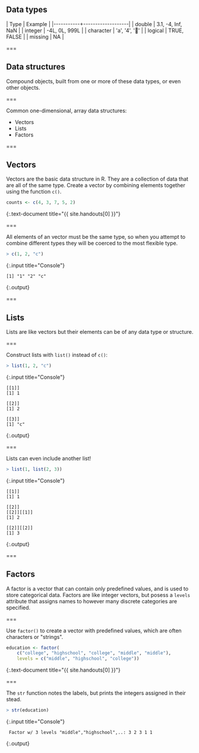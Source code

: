 ---
---

## Data types

| Type      | Example           |
|-----------+-------------------|
| double    | 3.1, -4, Inf, NaN |
| integer   | -4L, 0L, 999L     |
| character | 'a', '4', '👏'     |
| logical   | TRUE, FALSE       |
| missing   | NA                |

===

## Data structures

Compound objects, built from one or more of these data types, or even other objects.

===

Common one-dimensional, array data structures:

- Vectors
- Lists
- Factors

===

## Vectors

Vectors are the basic data structure in R. They are a collection of data that are all of the same type. Create a vector by combining elements together using the function `c()`.



~~~r
counts <- c(4, 3, 7, 5, 2)
~~~
{:.text-document title="{{ site.handouts[0] }}"}


===

All elements of an vector must be the same type, so when you attempt to combine different types they will be coerced to the most flexible type. 



~~~r
> c(1, 2, "c")
~~~
{:.input title="Console"}


~~~
[1] "1" "2" "c"
~~~
{:.output}


===

## Lists

Lists are like vectors but their elements can be of any data type or structure.

===

Construct lists with `list()` instead of `c()`:



~~~r
> list(1, 2, "c")
~~~
{:.input title="Console"}


~~~
[[1]]
[1] 1

[[2]]
[1] 2

[[3]]
[1] "c"
~~~
{:.output}


===

Lists can even include another list! 



~~~r
> list(1, list(2, 3))
~~~
{:.input title="Console"}


~~~
[[1]]
[1] 1

[[2]]
[[2]][[1]]
[1] 2

[[2]][[2]]
[1] 3
~~~
{:.output}


===

## Factors

A factor is a vector that can contain only predefined values, and is used to
store categorical data. Factors are like integer vectors, but posess a `levels`
attribute that assigns names to however many discrete categories are specified.

===

Use `factor()` to create a vector with predefined values, which are often
characters or "strings".



~~~r
education <- factor(
    c("college", "highschool", "college", "middle", "middle"),
    levels = c("middle", "highschool", "college"))
~~~
{:.text-document title="{{ site.handouts[0] }}"}


===

The `str` function notes the labels, but prints the integers assigned in their
stead.



~~~r
> str(education)
~~~
{:.input title="Console"}


~~~
 Factor w/ 3 levels "middle","highschool",..: 3 2 3 1 1
~~~
{:.output}

